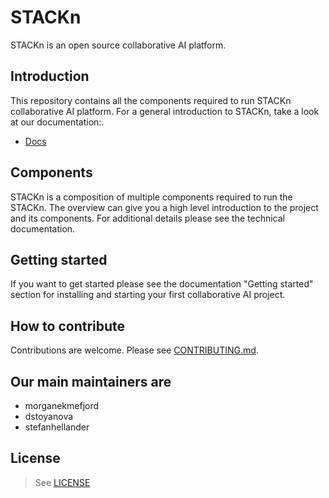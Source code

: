 
# STACKn

STACKn is an open source collaborative AI platform.

## Introduction
This repository contains all the components required to run STACKn collaborative AI platform.
For a general introduction to STACKn, take a look at our documentation:.
- [Docs](docs)

## Components
STACKn is a composition of multiple components required to run the STACKn. The overview can give you a high level introduction to the project and its components.
For additional details please see the technical documentation.

## Getting started
If you want to get started please see the documentation "Getting started" section for installing and starting your first collaborative AI project.

## How to contribute

Contributions are welcome. Please see [CONTRIBUTING.md](CONTRIBUTING.md).

## Our main maintainers are
- morganekmefjord
- dstoyanova
- stefanhellander


## License
> See [LICENSE](LICENCE)
